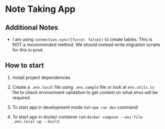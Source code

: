 # Note Taking App

## Additional Notes
- I am using `connection.sync({force: false})` to create tables. This is NOT a recommended method. We should instead write migration scripts for this in prod. 

## How to start
1. Install project dependencies

1. Create a `.env.local` file using `.env.sample` file or look at `env.utils.ts` file to check environment validation
to get context on what envs will be required

1. To start app in development mode run `npm run dev` command

2. To start app in docker container run `docker compose --env-file .env.local up --build`